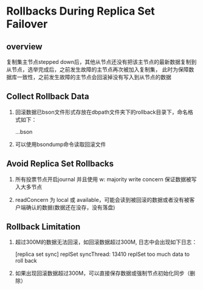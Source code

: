 # Rollbacks During Replica Set Failover

## overview

复制集主节点stepped down后，其他从节点还没有把该主节点的最新数据复制到从节点，选举完成后，之前发生故障的主节点再次被加入复制集，
此时为保障数据库一致性，之前发生故障的主节点会回滚掉没有写入到从节点的数据

## Collect Rollback Data

1. 回滚数据已bson文件形式存放在dbpath文件夹下的rollback目录下，命名格式如下：
    
    <database>.<collection>.<timestamp>.bson

2. 可以使用bsondump命令读取回滚文件


## Avoid Replica Set Rollbacks

1. 所有投票节点开启journal 并且使用 w: majority write concern 保证数据被写入大多节点

2. readConcern 为 local 或 available，可能会读到被回滚的数据或者没有被客户端确认的数据(数据还在没存，没有落盘)


## Rollback Limitation

1. 超过300M的数据无法回滚，如回滚数据超过300M, 日志中会出现如下日志：
    
    [replica set sync] replSet syncThread: 13410 replSet too much data to roll back

2. 如果出现回滚数据超过300M，可以直接保存数据或强制节点初始化同步（删除）